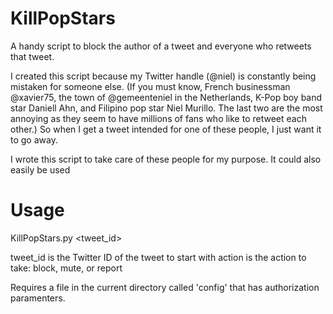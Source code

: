 # KillPopStars

A handy script to block the author of a tweet and everyone who retweets that tweet.

I created this script because my Twitter handle (@niel) is constantly being mistaken for someone else. (If you must know, French businessman @xavier75, the town of @gemeenteniel in the Netherlands, K-Pop boy band star Daniell Ahn, and Filipino pop star Niel Murillo. The last two are the most annoying as they seem to have millions of fans who like to retweet each other.) So when I get a tweet intended for one of these people, I just want it to go away.

I wrote this script to take care of these people for my purpose. It could also easily be used 

# Usage

KillPopStars.py <tweet_id> <action>

tweet_id is the Twitter ID of the tweet to start with
action is the action to take: block, mute, or report

Requires a file in the current directory called 'config' that has authorization paramenters.